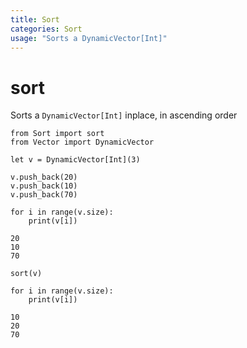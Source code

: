 ```yaml
---
title: Sort
categories: Sort
usage: "Sorts a DynamicVector[Int]"
---
```

# sort

Sorts a `DynamicVector[Int]` inplace, in ascending order


```mojo
from Sort import sort
from Vector import DynamicVector

let v = DynamicVector[Int](3)

v.push_back(20)
v.push_back(10)
v.push_back(70)
```


```mojo
for i in range(v.size):
    print(v[i])
```

    20
    10
    70



```mojo
sort(v)

for i in range(v.size):
    print(v[i])
```

    10
    20
    70

